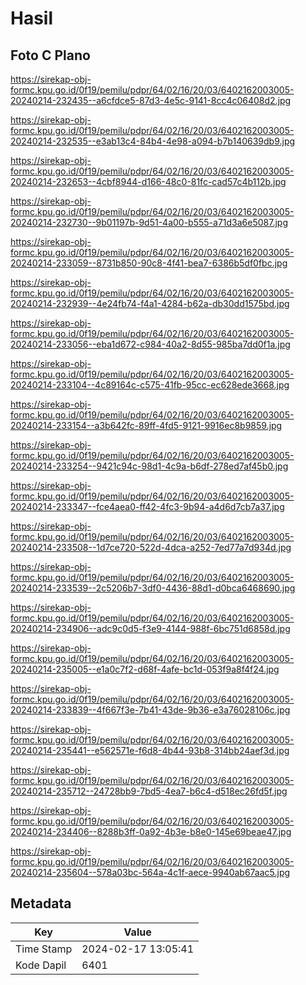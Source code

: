 # Hasil

## Foto C Plano

https://sirekap-obj-formc.kpu.go.id/0f19/pemilu/pdpr/64/02/16/20/03/6402162003005-20240214-232435--a6cfdce5-87d3-4e5c-9141-8cc4c06408d2.jpg

https://sirekap-obj-formc.kpu.go.id/0f19/pemilu/pdpr/64/02/16/20/03/6402162003005-20240214-232535--e3ab13c4-84b4-4e98-a094-b7b140639db9.jpg

https://sirekap-obj-formc.kpu.go.id/0f19/pemilu/pdpr/64/02/16/20/03/6402162003005-20240214-232653--4cbf8944-d166-48c0-81fc-cad57c4b112b.jpg

https://sirekap-obj-formc.kpu.go.id/0f19/pemilu/pdpr/64/02/16/20/03/6402162003005-20240214-232730--9b01197b-9d51-4a00-b555-a71d3a6e5087.jpg

https://sirekap-obj-formc.kpu.go.id/0f19/pemilu/pdpr/64/02/16/20/03/6402162003005-20240214-233059--8731b850-90c8-4f41-bea7-6386b5df0fbc.jpg

https://sirekap-obj-formc.kpu.go.id/0f19/pemilu/pdpr/64/02/16/20/03/6402162003005-20240214-232939--4e24fb74-f4a1-4284-b62a-db30dd1575bd.jpg

https://sirekap-obj-formc.kpu.go.id/0f19/pemilu/pdpr/64/02/16/20/03/6402162003005-20240214-233056--eba1d672-c984-40a2-8d55-985ba7dd0f1a.jpg

https://sirekap-obj-formc.kpu.go.id/0f19/pemilu/pdpr/64/02/16/20/03/6402162003005-20240214-233104--4c89164c-c575-41fb-95cc-ec628ede3668.jpg

https://sirekap-obj-formc.kpu.go.id/0f19/pemilu/pdpr/64/02/16/20/03/6402162003005-20240214-233154--a3b642fc-89ff-4fd5-9121-9916ec8b9859.jpg

https://sirekap-obj-formc.kpu.go.id/0f19/pemilu/pdpr/64/02/16/20/03/6402162003005-20240214-233254--9421c94c-98d1-4c9a-b6df-278ed7af45b0.jpg

https://sirekap-obj-formc.kpu.go.id/0f19/pemilu/pdpr/64/02/16/20/03/6402162003005-20240214-233347--fce4aea0-ff42-4fc3-9b94-a4d6d7cb7a37.jpg

https://sirekap-obj-formc.kpu.go.id/0f19/pemilu/pdpr/64/02/16/20/03/6402162003005-20240214-233508--1d7ce720-522d-4dca-a252-7ed77a7d934d.jpg

https://sirekap-obj-formc.kpu.go.id/0f19/pemilu/pdpr/64/02/16/20/03/6402162003005-20240214-233539--2c5206b7-3df0-4436-88d1-d0bca6468690.jpg

https://sirekap-obj-formc.kpu.go.id/0f19/pemilu/pdpr/64/02/16/20/03/6402162003005-20240214-234906--adc9c0d5-f3e9-4144-988f-6bc751d6858d.jpg

https://sirekap-obj-formc.kpu.go.id/0f19/pemilu/pdpr/64/02/16/20/03/6402162003005-20240214-235005--e1a0c7f2-d68f-4afe-bc1d-053f9a8f4f24.jpg

https://sirekap-obj-formc.kpu.go.id/0f19/pemilu/pdpr/64/02/16/20/03/6402162003005-20240214-233839--4f667f3e-7b41-43de-9b36-e3a76028106c.jpg

https://sirekap-obj-formc.kpu.go.id/0f19/pemilu/pdpr/64/02/16/20/03/6402162003005-20240214-235441--e562571e-f6d8-4b44-93b8-314bb24aef3d.jpg

https://sirekap-obj-formc.kpu.go.id/0f19/pemilu/pdpr/64/02/16/20/03/6402162003005-20240214-235712--24728bb9-7bd5-4ea7-b6c4-d518ec26fd5f.jpg

https://sirekap-obj-formc.kpu.go.id/0f19/pemilu/pdpr/64/02/16/20/03/6402162003005-20240214-234406--8288b3ff-0a92-4b3e-b8e0-145e69beae47.jpg

https://sirekap-obj-formc.kpu.go.id/0f19/pemilu/pdpr/64/02/16/20/03/6402162003005-20240214-235604--578a03bc-564a-4c1f-aece-9940ab67aac5.jpg


## Metadata

| Key        | Value               |
| ---------- | ------------------- |
| Time Stamp | 2024-02-17 13:05:41 |
| Kode Dapil | 6401                |



